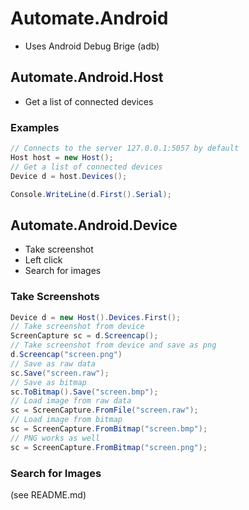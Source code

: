 # Automate.Android
- Uses Android Debug Brige (adb)

## Automate.Android.Host
- Get a list of connected devices

### Examples
~~~cs
// Connects to the server 127.0.0.1:5057 by default
Host host = new Host();
// Get a list of connected devices
Device d = host.Devices();

Console.WriteLine(d.First().Serial);
~~~


## Automate.Android.Device
- Take screenshot
- Left click
- Search for images

### Take Screenshots
~~~cs
Device d = new Host().Devices.First();
// Take screenshot from device
ScreenCapture sc = d.Screencap();
// Take screenshot from device and save as png
d.Screencap("screen.png")
// Save as raw data
sc.Save("screen.raw");
// Save as bitmap
sc.ToBitmap().Save("screen.bmp");
// Load image from raw data
sc = ScreenCapture.FromFile("screen.raw");
// Load image from bitmap
sc = ScreenCapture.FromBitmap("screen.bmp");
// PNG works as well
sc = ScreenCapture.FromBitmap("screen.png");
~~~

### Search for Images
(see README.md)